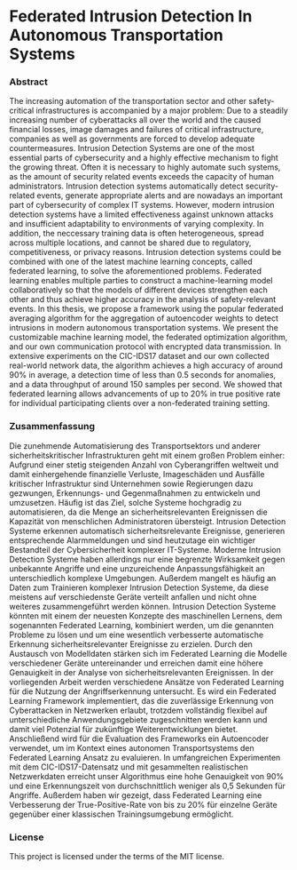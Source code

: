 # Federated Intrusion Detection In Autonomous Transportation Systems

### Abstract
The increasing automation of the transportation sector and other safety-critical infrastructures
is accompanied by a major problem: Due to a steadily increasing number of cyberattacks all
over the world and the caused financial losses, image damages and failures of critical infrastructure,
companies as well as governments are forced to develop adequate countermeasures.
Intrusion Detection Systems are one of the most essential parts of cybersecurity and a highly
effective mechanism to fight the growing threat. Often it is necessary to highly automate such
systems, as the amount of security related events exceeds the capacity of human administrators.
Intrusion detection systems automatically detect security-related events, generate appropriate
alerts and are nowadays an important part of cybersecurity of complex IT systems. However,
modern intrusion detection systems have a limited effectiveness against unknown attacks and
insufficient adaptability to environments of varying complexity. In addition, the neccessary
training data is often heterogeneous, spread across multiple locations, and cannot be shared due
to regulatory, competitiveness, or privacy reasons.
Intrusion detection systems could be combined with one of the latest machine learning
concepts, called federated learning, to solve the aforementioned problems. Federated learning
enables multiple parties to construct a machine-learning model collaboratively so that the models
of different devices strengthen each other and thus achieve higher accuracy in the analysis
of safety-relevant events. In this thesis, we propose a framework using the popular federated
averaging algorithm for the aggregation of autoencoder weights to detect intrusions in modern
autonomous transportation systems. We present the customizable machine learning model,
the federated optimization algorithm, and our own communication protocol with encrypted
data transmission. In extensive experiments on the CIC-IDS17 dataset and our own collected
real-world network data, the algorithm achieves a high accuracy of around 90% in average,
a detection time of less than 0.5 seconds for anomalies, and a data throughput of around 150
samples per second. We showed that federated learning allows advancements of up to 20% in
true positive rate for individual participating clients over a non-federated training setting.

### Zusammenfassung
Die zunehmende Automatisierung des Transportsektors und anderer sicherheitskritischer Infrastrukturen
geht mit einem großen Problem einher: Aufgrund einer stetig steigenden Anzahl
von Cyberangriffen weltweit und damit einhergehende finanzielle Verluste, Imageschäden
und Ausfälle kritischer Infrastruktur sind Unternehmen sowie Regierungen dazu gezwungen,
Erkennungs- und Gegenmaßnahmen zu entwickeln und umzusetzen. Häufig ist das Ziel, solche
Systeme hochgradig zu automatisieren, da die Menge an sicherheitsrelevanten Ereignissen die
Kapazität von menschlichen Administratoren übersteigt. Intrusion Detection Systeme erkennen
automatisch sicherheitsrelevante Ereignisse, generieren entsprechende Alarmmeldungen und
sind heutzutage ein wichtiger Bestandteil der Cybersicherheit komplexer IT-Systeme. Moderne
Intrusion Detection Systeme haben allerdings nur eine begrenzte Wirksamkeit gegen unbekannte
Angriffe und eine unzureichende Anpassungsfähigkeit an unterschiedlich komplexe
Umgebungen. Außerdem mangelt es häufig an Daten zum Trainieren komplexer Intrusion Detection
Systeme, da diese meistens auf verschiedenste Geräte verteilt anfallen und nicht ohne
weiteres zusammengeführt werden können.
Intrusion Detection Systeme könnten mit einem der neuesten Konzepte des maschinellen
Lernens, dem sogenannten Federated Learning, kombiniert werden, um die genannten Probleme
zu lösen und um eine wesentlich verbesserte automatische Erkennung sicherheitsrelevanter
Ereignisse zu erzielen. Durch den Austausch von Modelldaten stärken sich im Federated
Learning die Modelle verschiedener Geräte untereinander und erreichen damit eine
höhere Genauigkeit in der Analyse von sicherheitsrelevanten Ereignissen. In der vorliegenden
Arbeit werden verschiedene Ansätze von Federated Learning für die Nutzung der Angriffserkennung
untersucht. Es wird ein Federated Learning Framework implementiert, das
die zuverlässige Erkennung von Cyberattacken in Netzwerken erlaubt, trotzdem vollständig
flexibel auf unterschiedliche Anwendungsgebiete zugeschnitten werden kann und damit viel
Potenzial für zukünftige Weiterentwicklungen bietet. Anschließend wird für die Evaluation
des Frameworks ein Autoencoder verwendet, um im Kontext eines autonomen Transportsystems
den Federated Learning Ansatz zu evaluieren. In umfangreichen Experimenten mit dem
CIC-IDS17-Datensatz und mit gesammelten realistischen Netzwerkdaten erreicht unser Algorithmus
eine hohe Genauigkeit von 90% und eine Erkennungszeit von durchschnittlich weniger
als 0,5 Sekunden für Angriffe. Außerdem haben wir gezeigt, dass Federated Learning eine
Verbesserung der True-Positive-Rate von bis zu 20% für einzelne Geräte gegenüber einer klassischen
Trainingsumgebung ermöglicht.

### License
This project is licensed under the terms of the MIT license.
